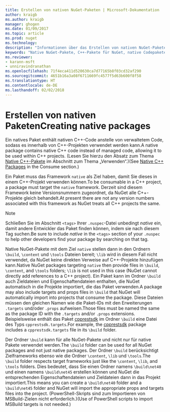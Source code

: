 ```yaml
---
title: Erstellen von nativen NuGet-Paketen | Microsoft-Dokumentation
author: kraigb
ms.author: kraigb
manager: ghogen
ms.date: 01/09/2017
ms.topic: article
ms.prod: nuget
ms.technology: 
description: "Informationen über das Erstellen von nativen NuGet-Paketen, die C++-Code statt verwaltetem Code enthalten und in C++-Projekten verwendet werden können."
keywords: "Native NuGet-Pakete, C++-Pakete für NuGet, native Codepakete, C++-Zielprojekte"
ms.reviewer:
- karann-msft
- unniravindranathan
ms.openlocfilehash: 71f4eca411d520630ca7d77165b8f03cd32af290
ms.sourcegitcommit: 4651b16a3a08f6711669fc4577f5d63b600f8f58
ms.translationtype: HT
ms.contentlocale: de-DE
ms.lasthandoff: 02/02/2018
---
```

# <a name="creating-native-packages"></a><span data-ttu-id="3d8d7-104">Erstellen von nativen Paketen</span><span class="sxs-lookup"><span data-stu-id="3d8d7-104">Creating native packages</span></span>

<span data-ttu-id="3d8d7-105">Ein natives Paket enthält nativen C++-Code anstelle von verwaltetem Code, sodass es innerhalb von C++-Projekten verwendet werden kann.</span><span class="sxs-lookup"><span data-stu-id="3d8d7-105">A native package contains native C++ code instead of managed code, allowing it to be used within C++ projects.</span></span> <span data-ttu-id="3d8d7-106">(Lesen Sie hierzu den Absatz zum Thema [Native C++-Pakete](../consume-packages/finding-and-choosing-packages.md#native-cpp-packages) im Abschnitt zum Thema „Verwenden“.)</span><span class="sxs-lookup"><span data-stu-id="3d8d7-106">(See [Native C++ Packages](../consume-packages/finding-and-choosing-packages.md#native-cpp-packages) in the Consume section.)</span></span>

<span data-ttu-id="3d8d7-107">Ein Paket muss das Framework `native` als Ziel haben, damit Sie dieses in einem C++-Projekt verwenden können.</span><span class="sxs-lookup"><span data-stu-id="3d8d7-107">To be consumable in a C++ project, a package must target the `native` framework.</span></span> <span data-ttu-id="3d8d7-108">Derzeit sind diesem Framework keine Versionsnummern zugeordnet, da NuGet alle C++-Projekte gleich behandelt.</span><span class="sxs-lookup"><span data-stu-id="3d8d7-108">At present there are not any version numbers associated with this framework as NuGet treats all C++ projects the same.</span></span>

> [!Note]
> <span data-ttu-id="3d8d7-109">Schließen Sie im Abschnitt `<tags>` Ihrer `.nuspec`-Datei unbedingt *native* ein, damit andere Entwickler das Paket finden können, indem sie nach diesem Tag suchen.</span><span class="sxs-lookup"><span data-stu-id="3d8d7-109">Be sure to include *native* in the `<tags>` section of your `.nuspec` to help other developers find your package by searching on that tag.</span></span>

<span data-ttu-id="3d8d7-110">Native NuGet-Pakete mit dem Ziel `native` stellen dann in den Ordnern `\build`, `\content` und `\tools` Dateien bereit; `\lib` wird in diesem Fall nicht verwendet, da NuGet keine direkten Verweise auf C++-Projekte hinzufügen kann.</span><span class="sxs-lookup"><span data-stu-id="3d8d7-110">Native NuGet packages targeting `native` then provide files in `\build`, `\content`, and `\tools` folders; `\lib` is not used in this case (NuGet cannot directly add references to a C++ project).</span></span> <span data-ttu-id="3d8d7-111">Ein Paket kann im Ordner `\build` auch Zieldateien und Eigenschaftendateien enthalten, die NuGet automatisch in die Projekte importiert, die das Paket verwenden.</span><span class="sxs-lookup"><span data-stu-id="3d8d7-111">A package may also include targets and props files in `\build` that NuGet will automatically import into projects that consume the package.</span></span> <span data-ttu-id="3d8d7-112">Diese Dateien müssen den gleichen Namen wie die Paket-IDs mit den Erweiterungen `.targets` und/oder `.props` aufweisen.</span><span class="sxs-lookup"><span data-stu-id="3d8d7-112">Those files must be named the same as the package ID with the `.targets` and/or `.props` extensions.</span></span> <span data-ttu-id="3d8d7-113">Beispielsweise enthält das Paket [cpprestsdk](https://nuget.org/packages/cpprestsdk/) im Ordner `\build` eine Datei des Typs `cpprestsdk.targets`.</span><span class="sxs-lookup"><span data-stu-id="3d8d7-113">For example, the [cpprestsdk](https://nuget.org/packages/cpprestsdk/) package includes a `cpprestsdk.targets` file in its `\build` folder.</span></span>

<span data-ttu-id="3d8d7-114">Der Ordner `\build` kann für alle NuGet-Pakete und nicht nur für native Pakete verwendet werden.</span><span class="sxs-lookup"><span data-stu-id="3d8d7-114">The `\build` folder can be used for all NuGet packages and not just native packages.</span></span> <span data-ttu-id="3d8d7-115">Der Ordner `\build` berücksichtigt Zielframeworks ebenso wie die Ordner `\content`, `\lib` und `\tools`.</span><span class="sxs-lookup"><span data-stu-id="3d8d7-115">The `\build` folder respects target frameworks just like the `\content`, `\lib`, and `\tools` folders.</span></span> <span data-ttu-id="3d8d7-116">Dies bedeutet, dass Sie einen Ordner namens `\build\net40` und einen namens `\build\net45` erstellen können und NuGet die entsprechenden Eigenschaftendateien und Zieldateien dann in das Projekt importiert.</span><span class="sxs-lookup"><span data-stu-id="3d8d7-116">This means you can create a `\build\net40` folder and a `\build\net45` folder and NuGet will import the appropriate props and targets files into the project.</span></span> <span data-ttu-id="3d8d7-117">(PowerShell-Skripts sind zum Importieren von MSBuild-Zielen nicht erforderlich.)</span><span class="sxs-lookup"><span data-stu-id="3d8d7-117">(Use of PowerShell scripts to import MSBuild targets is not needed.)</span></span>
